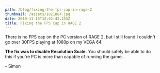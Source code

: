 ```yaml
---
path: /blog/fixing-the-fps-cap-in-rage-2
thumbnail: /assets/1021884.jpg
date: 2019-11-15T18:02:43.255Z
title: Fixing the FPS Cap in RAGE 2
---
```

There is no FPS cap on the PC version of RAGE 2, but I still found I couldn't go over 30FPS playing at 1080p on my VEGA 64.

**The fix was to disable Resolution Scale.** You should safely be able to do this if you're PC is more than capable of running the game.

\- Simon
